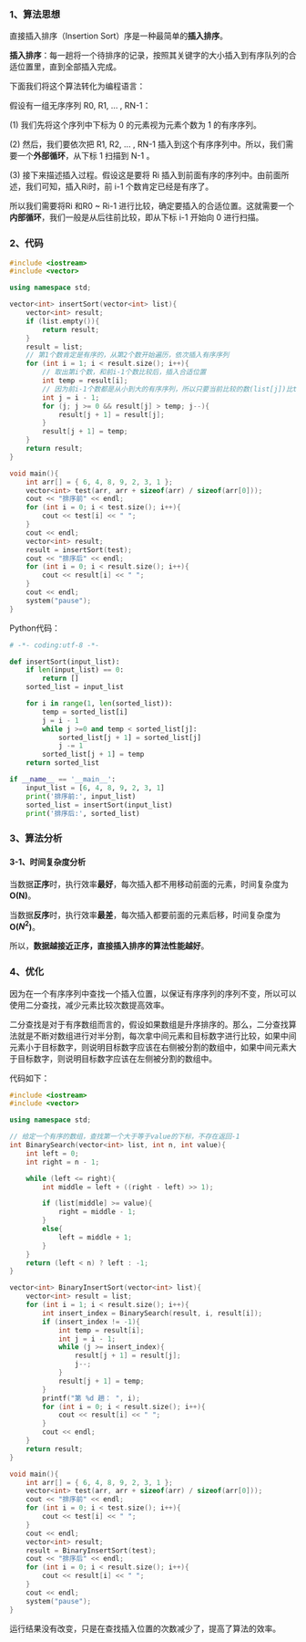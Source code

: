 ### 1、算法思想

直接插入排序（Insertion Sort）序是一种最简单的**插入排序**。

**插入排序**：每一趟将一个待排序的记录，按照其关键字的大小插入到有序队列的合适位置里，直到全部插入完成。 

下面我们将这个算法转化为编程语言：

假设有一组无序序列 R0, R1, ... , RN-1：

(1) 我们先将这个序列中下标为 0 的元素视为元素个数为 1 的有序序列。

(2) 然后，我们要依次把 R1, R2, ... , RN-1 插入到这个有序序列中。所以，我们需要一个**外部循环**，从下标 1 扫描到 N-1 。

(3) 接下来描述插入过程。假设这是要将 Ri 插入到前面有序的序列中。由前面所述，我们可知，插入Ri时，前 i-1 个数肯定已经是有序了。

所以我们需要将Ri 和R0 ~ Ri-1 进行比较，确定要插入的合适位置。这就需要一个**内部循环**，我们一般是从后往前比较，即从下标 i-1 开始向 0 进行扫描。

### 2、代码

```c++
#include <iostream>
#include <vector>

using namespace std;

vector<int> insertSort(vector<int> list){
	vector<int> result;
	if (list.empty()){
		return result;
	}
	result = list;
	// 第1个数肯定是有序的，从第2个数开始遍历，依次插入有序序列
	for (int i = 1; i < result.size(); i++){
		// 取出第i个数，和前i-1个数比较后，插入合适位置
		int temp = result[i];
		// 因为前i-1个数都是从小到大的有序序列，所以只要当前比较的数(list[j])比temp大，就把这个数后移一位
		int j = i - 1;
		for (j; j >= 0 && result[j] > temp; j--){
			result[j + 1] = result[j];
		}
		result[j + 1] = temp;
	}
	return result;
}

void main(){
	int arr[] = { 6, 4, 8, 9, 2, 3, 1 };
	vector<int> test(arr, arr + sizeof(arr) / sizeof(arr[0]));
	cout << "排序前" << endl;
	for (int i = 0; i < test.size(); i++){
		cout << test[i] << " ";
	}
	cout << endl;
	vector<int> result;
	result = insertSort(test);
	cout << "排序后" << endl;
	for (int i = 0; i < result.size(); i++){
		cout << result[i] << " ";
	}
	cout << endl;
	system("pause");
}
```

Python代码：

```python
# -*- coding:utf-8 -*-

def insertSort(input_list):
	if len(input_list) == 0:
		return []
	sorted_list = input_list

	for i in range(1, len(sorted_list)):
		temp = sorted_list[i]
		j = i - 1
		while j >=0 and temp < sorted_list[j]:
			sorted_list[j + 1] = sorted_list[j]
			j -= 1
		sorted_list[j + 1] = temp
	return sorted_list

if __name__ == '__main__':
	input_list = [6, 4, 8, 9, 2, 3, 1]
	print('排序前:', input_list)
	sorted_list = insertSort(input_list)
	print('排序后:', sorted_list)
```

### 3、算法分析

#### 3-1、时间复杂度分析

当数据**正序**时，执行效率**最好**，每次插入都不用移动前面的元素，时间复杂度为**O(N)**。 

当数据**反序**时，执行效率**最差**，每次插入都要前面的元素后移，时间复杂度为**O($N^2$)**。

所以，**数据越接近正序，直接插入排序的算法性能越好**。

### 4、优化

因为在一个有序序列中查找一个插入位置，以保证有序序列的序列不变，所以可以使用二分查找，减少元素比较次数提高效率。

二分查找是对于有序数组而言的，假设如果数组是升序排序的。那么，二分查找算法就是不断对数组进行对半分割，每次拿中间元素和目标数字进行比较，如果中间元素小于目标数字，则说明目标数字应该在右侧被分割的数组中，如果中间元素大于目标数字，则说明目标数字应该在左侧被分割的数组中。

代码如下：

```c++
#include <iostream>
#include <vector>

using namespace std;

// 给定一个有序的数组，查找第一个大于等于value的下标，不存在返回-1
int BinarySearch(vector<int> list, int n, int value){
	int left = 0;
	int right = n - 1;

	while (left <= right){
		int middle = left + ((right - left) >> 1);

		if (list[middle] >= value){
			right = middle - 1;
		}
		else{
			left = middle + 1;
		}
	}
	return (left < n) ? left : -1;
}

vector<int> BinaryInsertSort(vector<int> list){
	vector<int> result = list;
	for (int i = 1; i < result.size(); i++){
		int insert_index = BinarySearch(result, i, result[i]);
		if (insert_index != -1){
			int temp = result[i];
			int j = i - 1;
			while (j >= insert_index){
				result[j + 1] = result[j];
				j--;
			}
			result[j + 1] = temp;
		}
		printf("第 %d 趟： ", i);
		for (int i = 0; i < result.size(); i++){
			cout << result[i] << " ";
		}
		cout << endl;
	}
	return result;
}

void main(){
	int arr[] = { 6, 4, 8, 9, 2, 3, 1 };
	vector<int> test(arr, arr + sizeof(arr) / sizeof(arr[0]));
	cout << "排序前" << endl;
	for (int i = 0; i < test.size(); i++){
		cout << test[i] << " ";
	}
	cout << endl;
	vector<int> result;
	result = BinaryInsertSort(test);
	cout << "排序后" << endl;
	for (int i = 0; i < result.size(); i++){
		cout << result[i] << " ";
	}
	cout << endl;
	system("pause");
}
```

运行结果没有改变，只是在查找插入位置的次数减少了，提高了算法的效率。

